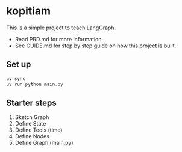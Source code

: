 # kopitiam

This is a simple project to teach LangGraph.

* Read PRD.md for more information.
* See GUIDE.md for step by step guide on how this project is built.

## Set up

```sh
uv sync
uv run python main.py
```


## Starter steps

1. Sketch Graph
1. Define State
1. Define Tools (time)
1. Define Nodes
1. Define Graph (main.py)
